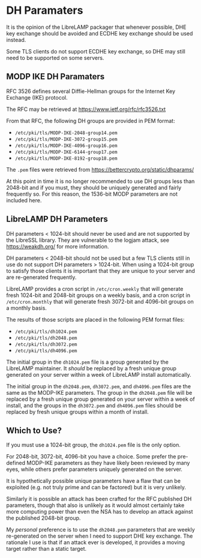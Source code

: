DH Paramaters
=============

It is the opinion of the LibreLAMP packager that whenever possible, DHE key
exchange should be avoided and ECDHE key exchange should be used instead.

Some TLS clients do not support ECDHE key exchange, so DHE may still need to be
supported on some servers.

MODP IKE DH Paramaters
----------------------

RFC 3526 defines several Diffie-Hellman groups for the Internet Key Exchange
(IKE) protocol.

The RFC may be retrieved at https://www.ietf.org/rfc/rfc3526.txt

From that RFC, the following DH groups are provided in PEM format:

* `/etc/pki/tls/MODP-IKE-2048-group14.pem`
* `/etc/pki/tls/MODP-IKE-3072-group15.pem`
* `/etc/pki/tls/MODP-IKE-4096-group16.pem`
* `/etc/pki/tls/MODP-IKE-6144-group17.pem`
* `/etc/pki/tls/MODP-IKE-8192-group18.pem`

The `.pem` files were retrieved from https://bettercrypto.org/static/dhparams/

At this point in time it is no longer recommended to use DH groups less than
2048-bit and if you must, they should be uniquely generated and fairly
frequently so. For this reason, the 1536-bit MODP parameters are not included
here.

LibreLAMP DH Parameters
-----------------------

DH parameters < 1024-bit should never be used and are not supported by the
LibreSSL library. They are vulnerable to the logjam attack, see
https://weakdh.org/ for more information.

DH parameters < 2048-bit should not be used but a few TLS clients still in use
do not support DH parameters > 1024-bit. When using a 1024-bit group to satisfy
those clients it is important that they are unique to your server and are
re-generated frequently.

LibreLAMP provides a cron script in `/etc/cron.weekly` that will generate
fresh 1024-bit and 2048-bit groups on a weekly basis, and a cron script in
`/etc/cron.monthly` that will generate fresh 3072-bit and 4096-bit groups on a
monthly basis.

The results of those scripts are placed in the following PEM format files:

* `/etc/pki/tls/dh1024.pem`
* `/etc/pki/tls/dh2048.pem`
* `/etc/pki/tls/dh3072.pem`
* `/etc/pki/tls/dh4096.pem`

The initial group in the `dh1024.pem` file is a group generated by the
LibreLAMP maintainer. It *should* be replaced by a fresh unique group generated
on your server within a week of LibreLAMP install automatically.

The initial group in the `dh2048.pem`, `dh3072.pem`, and `dh4096.pem` files are
the same as the MODP-IKE parameters. The group in the `dh2048.pem` file will be
replaced by a fresh unique group generated on your server within a week of
install, and the groups in the `dh3072.pem` and `dh4096.pem` files should be
replaced by fresh unique groups within a month of install.

Which to Use?
-------------

If you must use a 1024-bit group, the `dh1024.pem` file is the only option.

For 2048-bit, 3072-bit, 4096-bit you have a choice. Some prefer the pre-defined
MODP-IKE parameters as they have likely been reviewed by many eyes, while
others prefer parameters uniquely generated on the server.

It is hypothetically possible unique parameters have a flaw that can be
exploited (e.g. not truly prime and can be factored) but it is very unlikely.

Similarly it is possible an attack has been crafted for the RFC published
DH parameters, though that also is unlikely as it would almost certainly take
more computing power than even the NSA has to develop an attack against the
published 2048-bit group.

My *personal* preference is to use the `dh2048.pem` parameters that are weekly
re-generated on the server when I need to support DHE key exchange. The
rationale I use is that if an attack ever is developed, it provides a moving
target rather than a static target.
